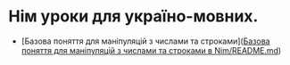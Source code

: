 # Нім уроки для україно-мовних.
- [Базова поняття для маніпуляцій з числами та строками]([Базова поняття для маніпуляцій з числами та строками в Nim/README.md](https://github.com/MelonCodeUK/nim-lang_lessons_in_Ukrainian/blob/7f8db395f8847a0ad84cc7d140700185604a4176/%D0%91%D0%B0%D0%B7%D0%BE%D0%B2%D0%B0%20%D0%BF%D0%BE%D0%BD%D1%8F%D1%82%D1%82%D1%8F%20%D0%B4%D0%BB%D1%8F%20%D0%BC%D0%B0%D0%BD%D1%96%D0%BF%D1%83%D0%BB%D1%8F%D1%86%D1%96%D0%B9%20%D0%B7%20%D1%87%D0%B8%D1%81%D0%BB%D0%B0%D0%BC%D0%B8%20%D1%82%D0%B0%20%D1%81%D1%82%D1%80%D0%BE%D0%BA%D0%B0%D0%BC%D0%B8%20%D0%B2%20Nim/%D0%91%D0%B0%D0%B7%D0%BE%D0%B2%D0%B0%20%D0%BF%D0%BE%D0%BD%D1%8F%D1%82%D1%82%D1%8F%20%D0%B4%D0%BB%D1%8F%20%D0%BC%D0%B0%D0%BD%D1%96%D0%BF%D1%83%D0%BB%D1%8F%D1%86%D1%96%D0%B9%20%D0%B7%20%D1%87%D0%B8%D1%81%D0%BB%D0%B0%D0%BC%D0%B8%20%D1%82%D0%B0%20%D1%81%D1%82%D1%80%D0%BE%D0%BA%D0%B0%D0%BC%D0%B8%20%D0%B2%20Nim.nim))
